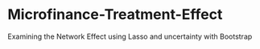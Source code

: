 # Microfinance-Treatment-Effect
Examining the Network Effect using Lasso and uncertainty with Bootstrap
